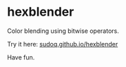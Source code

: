 # hexblender
Color blending using bitwise operators.

Try it here: <a href="http://sudoq.github.io/hexblender" target="_blank">sudoq.github.io/hexblender</a>

Have fun.

